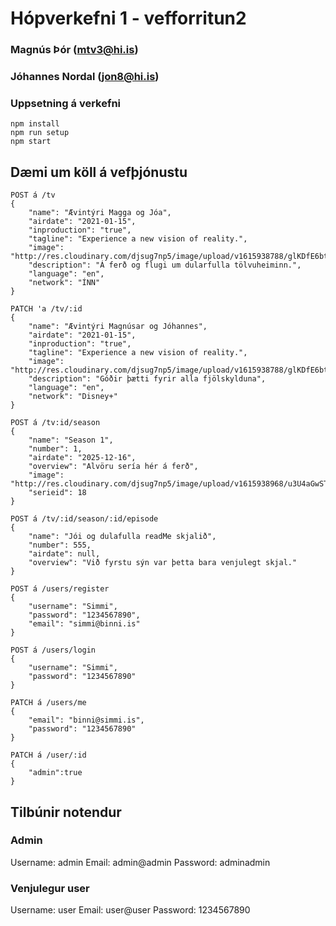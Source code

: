 # Hópverkefni 1 - vefforritun2
### Magnús Þór (mtv3@hi.is)
### Jóhannes Nordal (jon8@hi.is)

### Uppsetning á verkefni
```
npm install
npm run setup
npm start
```

## Dæmi um köll á vefþjónustu
```
POST á /tv
{
    "name": "Ævintýri Magga og Jóa",
    "airdate": "2021-01-15",
    "inproduction": "true",
    "tagline": "Experience a new vision of reality.",
    "image": "http://res.cloudinary.com/djsug7np5/image/upload/v1615938788/glKDfE6btIRcVB5zrjspRIs4r52.jpg.jpg",
    "description": "Á ferð og flugi um dularfulla tölvuheiminn.",
    "language": "en",
    "network": "ÍNN"
}
```
```
PATCH 'a /tv/:id
{
    "name": "Ævintýri Magnúsar og Jóhannes",
    "airdate": "2021-01-15",
    "inproduction": "true",
    "tagline": "Experience a new vision of reality.",
    "image": "http://res.cloudinary.com/djsug7np5/image/upload/v1615938788/glKDfE6btIRcVB5zrjspRIs4r52.jpg.jpg",
    "description": "Góðir þætti fyrir alla fjölskylduna",
    "language": "en",
    "network": "Disney+"
}
```
```
POST á /tv:id/season
{
    "name": "Season 1",
    "number": 1,
    "airdate": "2025-12-16",
    "overview": "Alvöru sería hér á ferð",
    "image": "http://res.cloudinary.com/djsug7np5/image/upload/v1615938968/u3U4aGwSTpvbULPHTsm7XhadynO.jpg.jpg",
    "serieid": 18
}
```

```
POST á /tv/:id/season/:id/episode
{
    "name": "Jói og dulafulla readMe skjalið",
    "number": 555,
    "airdate": null,
    "overview": "Við fyrstu sýn var þetta bara venjulegt skjal."
}
```
```
POST á /users/register
{
    "username": "Simmi",
    "password": "1234567890",
    "email": "simmi@binni.is"
}
```
```
POST á /users/login
{
    "username": "Simmi",
    "password": "1234567890"
}
```
```
PATCH á /users/me
{
    "email": "binni@simmi.is",
    "password": "1234567890"
}
```
```
PATCH á /user/:id
{
    "admin":true
}
```
## Tilbúnir notendur
### Admin
Username: admin
Email: admin@admin
Password: adminadmin

### Venjulegur user
Username: user
Email: user@user
Password: 1234567890